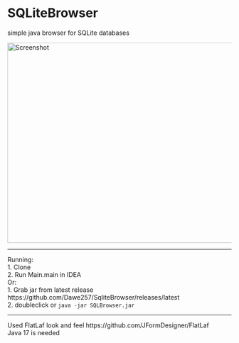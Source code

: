 # SQLiteBrowser
simple java browser for SQLite databases


<img src="https://i2.paste.pics/FL6N9.png" width="800" height="451" alt="Screenshot">
<hr>
Running:
<br>1. Clone
<br>2. Run Main.main in IDEA
<br>Or:
<br>1. Grab jar from latest release https://github.com/Dawe257/SqliteBrowser/releases/latest
<br>2. doubleclick or <code>java -jar SQLBrowser.jar</code>
<hr>
Used FlatLaf look and feel https://github.com/JFormDesigner/FlatLaf
<br>Java 17 is needed
